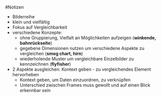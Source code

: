 #Notizen
- Bilderreihe
- klein und vielfältig
- Fokus auf Vergleichbarkeit
- verschiedene Konzepte:
	- ohne Gruppierung, Vielfalt an Möglichkeiten aufzeigen (**winkende, bahnrückseite**)
	- gegebene Dimensionen nutzen um verschiedene Aspekte zu vergleichen (**smog chart, hirn**)
	- wiederholende Muster um vergleichbare Einzelbilder zu kennzeichnen (**flyfisher**)
- 2 Aspekte ausgleichen: Kontext geben - zu vergleichendes Element hervorheben
	- Kontext geben, um Daten einzuordnen, zu verknüpfen
	- Unterschied zwischen Frames muss gewollt und auf einen Blick erkennbar sein